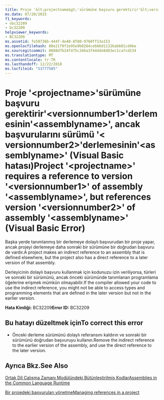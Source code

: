 ```yaml
---
title: Proje '&lt;projectname&gt;'sürümüne başvuru gerektirir'&lt;versionnumber1&gt;'derlemesinin'&lt;assemblyname&gt;', ancak başvurularını sürümü '&lt; versionnumber2&gt;'derlemesinin'&lt;assemblyname&gt;' (Visual Basic hatası)
ms.date: 07/20/2015
f1_keywords:
- vbc32209
- bc32209
helpviewer_keywords:
- BC32209
ms.assetid: fe50736b-444f-4e40-8f80-9760ff13a153
ms.openlocfilehash: 88e21f0f2e95e9b0264ceb66d11326ab601cd4be
ms.sourcegitcommit: 0888d7b24f475c346a3f444de8d83ec1ca7cd234
ms.translationtype: MT
ms.contentlocale: tr-TR
ms.lasthandoff: 12/22/2018
ms.locfileid: "53777585"
---
```

# <a name="project-ltprojectnamegt-requires-a-reference-to-version-ltversionnumber1gt-of-assembly-ltassemblynamegt-but-references-version-ltversionnumber2gt-of-assembly-ltassemblynamegt-visual-basic-error"></a><span data-ttu-id="b0fcf-102">Proje '&lt;projectname&gt;'sürümüne başvuru gerektirir'&lt;versionnumber1&gt;'derlemesinin'&lt;assemblyname&gt;', ancak başvurularını sürümü '&lt; versionnumber2&gt;'derlemesinin'&lt;assemblyname&gt;' (Visual Basic hatası)</span><span class="sxs-lookup"><span data-stu-id="b0fcf-102">Project '&lt;projectname&gt;' requires a reference to version '&lt;versionnumber1&gt;' of assembly '&lt;assemblyname&gt;', but references version '&lt;versionnumber2&gt;' of assembly '&lt;assemblyname&gt;' (Visual Basic Error)</span></span>
<span data-ttu-id="b0fcf-103">Başka yerde tanımlanmış bir derlemeye dolaylı başvurudan bir proje yapar, ancak projeyi derlemeye daha sonraki bir sürümüne bir doğrudan başvuru de vardır.</span><span class="sxs-lookup"><span data-stu-id="b0fcf-103">A project makes an indirect reference to an assembly that is defined elsewhere, but the project also has a direct reference to a later version of that assembly.</span></span>  
  
 <span data-ttu-id="b0fcf-104">Derleyicinin dolaylı başvuru kullanmak için kodunuzu izin veriliyorsa, türleri ve sonraki bir sürümünü, ancak önceki sürümünde tanımlanan programlama öğelerine erişmek mümkün olmayabilir.</span><span class="sxs-lookup"><span data-stu-id="b0fcf-104">If the compiler allowed your code to use the indirect reference, you might not be able to access types and programming elements that are defined in the later version but not in the earlier version.</span></span>  
  
 <span data-ttu-id="b0fcf-105">**Hata Kimliği:** BC32209</span><span class="sxs-lookup"><span data-stu-id="b0fcf-105">**Error ID:** BC32209</span></span>  
  
## <a name="to-correct-this-error"></a><span data-ttu-id="b0fcf-106">Bu hatayı düzeltmek için</span><span class="sxs-lookup"><span data-stu-id="b0fcf-106">To correct this error</span></span>  
  
-   <span data-ttu-id="b0fcf-107">Önceki derleme sürümünü dolaylı referansını kaldırın ve sonraki bir sürümünü doğrudan başvuruyu kullanın.</span><span class="sxs-lookup"><span data-stu-id="b0fcf-107">Remove the indirect reference to the earlier version of the assembly, and use the direct reference to the later version.</span></span>  
  
## <a name="see-also"></a><span data-ttu-id="b0fcf-108">Ayrıca Bkz.</span><span class="sxs-lookup"><span data-stu-id="b0fcf-108">See Also</span></span>  
 [<span data-ttu-id="b0fcf-109">Ortak Dil Çalışma Zamanı Modülündeki Bütünleştirilmiş Kodlar</span><span class="sxs-lookup"><span data-stu-id="b0fcf-109">Assemblies in the Common Language Runtime</span></span>](../../framework/app-domains/assemblies-in-the-common-language-runtime.md)  
  
 [<span data-ttu-id="b0fcf-110">Bir projedeki başvuruları yönetme</span><span class="sxs-lookup"><span data-stu-id="b0fcf-110">Managing references in a project</span></span>](/visualstudio/ide/managing-references-in-a-project)  

 
